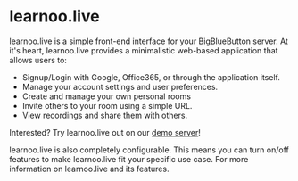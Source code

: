 # learnoo.live

learnoo.live is a simple front-end interface for your BigBlueButton server. At it's heart, learnoo.live provides a minimalistic web-based application that allows users to:

  * Signup/Login with Google, Office365, or through the application itself.
  * Manage your account settings and user preferences.
  * Create and manage your own personal rooms 
  * Invite others to your room using a simple URL.
  * View recordings and share them with others.

Interested? Try learnoo.live out on our [demo server](https://learnoo.live/b)!

learnoo.live is also completely configurable. This means you can turn on/off features to make learnoo.live fit your specific use case. For more information on learnoo.live and its features.




